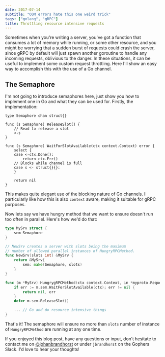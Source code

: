 ```yaml
---
date: 2017-07-14
subtitle: "OOM errors hate this one weird trick"
tags: ["golang", "gRPC"]
title: Throttling resource intensive requests
---
```


Sometimes when you're writing a server, you've got a function
that consumes a lot of memory while running, or some other resource, and
you might be worrying that a sudden burst of requests could crash the server,
since gRPC by default will just spawn another goroutine to handle any incoming
requests, oblivious to the danger. In these situations, it can be useful to
implement some custom request throttling. Here I'll show an easy way to accomplish
this with the use of a Go channel.

## The Semaphore
I'm not going to introduce semaphores here, just show you how to implement one in Go
and what they can be used for. Firstly, the implementation:

```
type Semaphore chan struct{}

func (s Semaphore) ReleaseSlot() {
	// Read to release a slot
	<-s
}

func (s Semaphore) WaitForSlotAvailable(ctx context.Context) error {
	select {
	case <-ctx.Done():
		return ctx.Err()
	// Blocks while channel is full
	case s <- struct{}{}:
	}

	return nil
}
```

This makes quite elegant use of the blocking nature of Go channels. I particularly
like how this is also `context` aware, making it suitable for gRPC purposes.

Now lets say we have hungry method that we want to ensure doesn't run too often
in parallel. Here's how we'd do that:

```go
type MySrv struct {
    sem Semaphore
}

// NewSrv creates a server with slots being the maximum
// number of allowed parallel instances of HungryRPCMethod.
func NewSrv(slots int) &MySrv {
    return &MySrv{
        sem: make(Semaphore, slots)
    }
}

func (m *MySrv) HungrygRPCMethod(ctx context.Context, in *myproto.Request) (*myproto.Reply, error) {
    if err := m.sem.WaitForSlotAvailable(ctx); err != nil {
        return nil, err
    }
    defer m.sem.ReleaseSlot()

    ... // Go and do resource intensive things
}
```

That's it! The semaphore will ensure no more than `slots` number of instance of `HungryRPCMethod`
are running at any one time.

If you enjoyed this blog post, have any questions or input,
don't hesitate to contact me on
[@johanbrandhorst](https://twitter.com/JohanBrandhorst) or
under `jbrandhorst` on the Gophers Slack. I'd love to hear
your thoughts!

